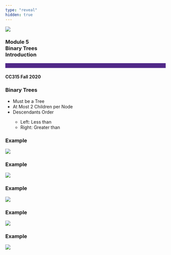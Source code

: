 ```yaml
---
type: "reveal"
hidden: true
---
```


<section>
<img class="stretch plain" src="/images/core-logo-on-white.png">
<h3> Module 5 <br> Binary Trees <br> Introduction</h3>
<hr style="height:15px;color:512888;background-color:512888;">
<h4>CC315 Fall 2020</h4>
</section> 

<section>
<h3>Binary Trees</h3>
<ul>
<li>Must be a Tree</li>
<li>At Most 2 Children per Node</li>
<li>Descendants Order</li>
<ul>
<li>Left: Less than</li>
<li>Right: Greater than</li>
</ul>
</ul>
</section>

<section>
<h3>Example</h3>
<img class="stretch plain" src="/images/315_4.6_binTree.svg">
</section> 

<section>
<h3>Example</h3>
<img class="stretch plain" src="/images/315_4.6_binTree1.svg">
</section> 

<section>
<h3>Example</h3>
<img class="stretch plain" src="/images/315_4.6_binTree2.svg">
</section> 

<section>
<h3>Example</h3>
<img class="stretch plain" src="/images/315_4.6_binTree3.svg">
</section> 

<section>
<h3>Example</h3>
<img class="stretch plain" src="/images/315_4.1_binAlpha.svg">
</section> 
